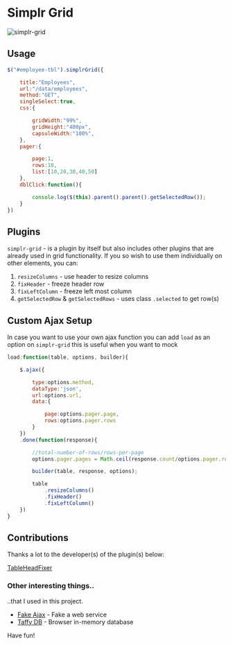 Simplr Grid
===========
![simplr-grid](https://raw.githubusercontent.com/samweru/simplr-grid/master/img/simplr-grid.png)

## Usage

```js
$("#employee-tbl").simplrGrid({

    title:"Employees",
    url:"/data/employees",
    method:"GET",
    singleSelect:true,
    css:{

        gridWidth:"99%",
        gridHeight:"400px",
        capsuleWidth:"100%",
    },
    pager:{

        page:1,
        rows:10,
        list:[10,20,30,40,50]
    },
    dblClick:function(){

        console.log($(this).parent().parent().getSelectedRow());
    }
})
```

## Plugins

`simplr-grid` - is a plugin by itself but also includes other plugins that are already used in grid functionality. If you so wish to use them individually on other elements, you can:

1. `resizeColumns` - use header to resize columns
2. `fixHeader` - freeze header row
3. `fixLeftColumn` - freeze left most column
4. `getSelectedRow` & `getSelectedRows` - uses class `.selected` to get row(s)

## Custom Ajax Setup

In case you want to use your own ajax function you can add `load` as an option on `simplr-grid` this is useful when you want to mock

```js
load:function(table, options, builder){

    $.ajax({

        type:options.method,
        dataType:'json',
        url:options.url,
        data:{

            page:options.pager.page,
            rows:options.pager.rows
        }
    })
    .done(function(response){

        //total-number-of-rows/rows-per-page
        options.pager.pages = Math.ceil(response.count/options.pager.rows);

        builder(table, response, options);

        table
            .resizeColumns()
            .fixHeader()
            .fixLeftColumn()
    })
}
```

## Contributions

Thanks a lot to the developer(s) of the plugin(s) below: 

[TableHeadFixer](https://github.com/lai32290/TableHeadFixer)

### Other interesting things..

..that I used in this project.

- [Fake Ajax](https://github.com/anasnakawa/jquery.ajax.fake) - Fake a web service
- [Taffy DB](https://github.com/typicaljoe/taffydb) - Browser in-memory database

Have fun!